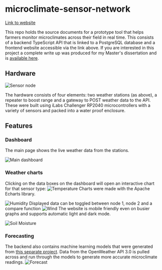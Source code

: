 # microclimate-sensor-network

[Link to website](https://agriscanner.onrender.com/)

This repo holds the source documents for a prototype tool that helps farmers
monitor microclimates across their field in real time. This consists of a
backend TypeScript API that is linked to a PostgreSQL database and a frontend website
accessible via the link above. If you are interested in this project a complete write up was produced for my Master's dissertation and is [available here](https://github.com/adam-sid/UoB-dissertation/tree/main).

## Hardware

![Sensor node](readme-images/node.jpg)

The hardware consists of four elements: two weather stations (as above), a repeater to boost range and a gateway to POST weather data to the API. These were built using iLabs Challenger RP2040 microcontrollers with a variety of sensors and packed into a water proof enclosure.

## Features

### Dashboard

The main page shows the live weather data from the stations.

![Main dashboard](readme-images/main-page.jpg)

### Weather charts

Clicking on the data boxes on the dashboard will open an interactive chart for that sensor type:
![Temperature](readme-images/temperature-node-one.jpg)
Charts were made with the Apache Echarts library.

![Humidity](readme-images/humidity-node-two.jpg)
Displayed data can be toggled between node 1, node 2 and a compare function
![Wind](readme-images/mobile-wind-speed-compare.jpeg)
The website is mobile friendly even on busier graphs and supports automatic light and dark mode.

![Soil Moisture](readme-images/soil-moisture-light.jpg)

### Forecasting

The backend also contains machine learning models that were generated from [this separate project](https://github.com/adam-sid/python-machine-learning). Data from the OpenWeather API 3.0 is pulled across and run through the models to generate more accurate microclimate readings.
![Forecast](readme-images/forecast.jpg)









